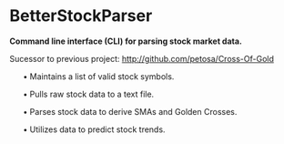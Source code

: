 # BetterStockParser
<b>Command line interface (CLI) for parsing stock market data.</b>

Sucessor to previous project: http://github.com/petosa/Cross-Of-Gold

<ul>• Maintains a list of valid stock symbols.</ul>
<ul>• Pulls raw stock data to a text file.</ul>
<ul>• Parses stock data to derive SMAs and Golden Crosses.</ul>
<ul>• Utilizes data to predict stock trends.</ul>
